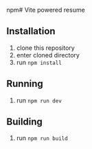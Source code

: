 npm# Vite powered resume

## Installation
1. clone this repository
2. enter cloned directory
3. run ```npm install```

## Running
1. run ```npm run dev```

## Building
1. run ```npm run build```
